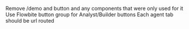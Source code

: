 Remove /demo and button and any components that were only used for it
Use Flowbite button group for Analyst/Builder buttons
Each agent tab should be url routed
